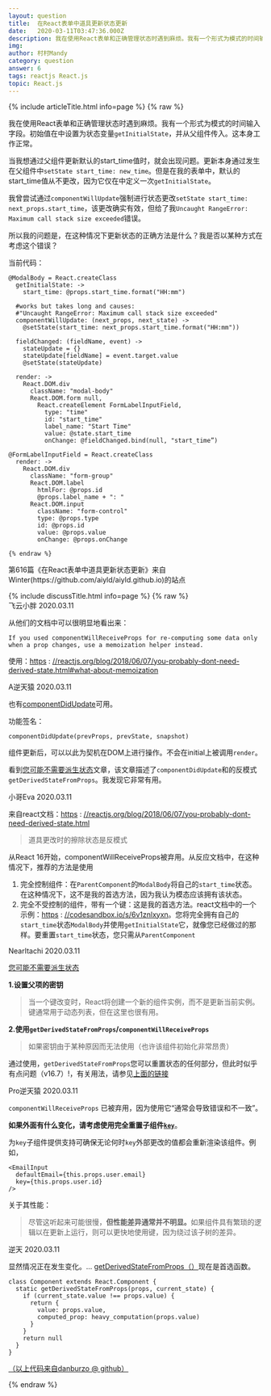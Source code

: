 ```yaml
---
layout: question
title:  在React表单中道具更新状态更新
date:   2020-03-11T03:47:36.000Z
description: 我在使用React表单和正确管理状态时遇到麻烦。我有一个形式为模式的时间输入字段。初始值在中设置为状态变量getInitialState，并从父组件传入。...
img: 
author: 村村Mandy
category: question
answer: 6
tags: reactjs React.js
topic: React.js
---
```

<div class="article-root">
  <div class="article">
    {% include articleTitle.html info=page %}
    {% raw %}
    <div class="article-content"><p><font style="vertical-align: inherit;"><font style="vertical-align: inherit;">我在使用React表单和正确管理状态时遇到麻烦。</font><font style="vertical-align: inherit;">我有一个形式为模式的时间输入字段。</font><font style="vertical-align: inherit;">初始值在中设置为状态变量</font></font><code>getInitialState</code><font style="vertical-align: inherit;"><font style="vertical-align: inherit;">，并从父组件传入。</font><font style="vertical-align: inherit;">这本身工作正常。</font></font></p>

<p><font style="vertical-align: inherit;"><font style="vertical-align: inherit;">当我想通过父组件更新默认的start_time值时，就会出现问题。</font><font style="vertical-align: inherit;">更新本身通过发生在父组件中</font></font><code>setState start_time: new_time</code><font style="vertical-align: inherit;"><font style="vertical-align: inherit;">。</font><font style="vertical-align: inherit;">但是在我的表单中，默认的start_time值从不更改，因为它仅在中定义一次</font></font><code>getInitialState</code><font style="vertical-align: inherit;"><font style="vertical-align: inherit;">。</font></font></p>

<p><font style="vertical-align: inherit;"><font style="vertical-align: inherit;">我曾尝试通过</font></font><code>componentWillUpdate</code><font style="vertical-align: inherit;"><font style="vertical-align: inherit;">强制进行状态更改</font></font><code>setState start_time: next_props.start_time</code><font style="vertical-align: inherit;"><font style="vertical-align: inherit;">，该</font><font style="vertical-align: inherit;">更改</font><font style="vertical-align: inherit;">确实有效，但给了我</font></font><code>Uncaught RangeError: Maximum call stack size exceeded</code><font style="vertical-align: inherit;"><font style="vertical-align: inherit;">错误。</font></font></p>

<p><font style="vertical-align: inherit;"><font style="vertical-align: inherit;">所以我的问题是，在这种情况下更新状态的正确方法是什么？</font><font style="vertical-align: inherit;">我是否以某种方式在考虑这个错误？</font></font></p>

<p><font style="vertical-align: inherit;"><font style="vertical-align: inherit;">当前代码：</font></font></p>

<pre><code>@ModalBody = React.createClass<font></font>
  getInitialState: -&gt;<font></font>
    start_time: @props.start_time.format("HH:mm")<font></font>
<font></font>
  #works but takes long and causes:<font></font>
  #"Uncaught RangeError: Maximum call stack size exceeded"<font></font>
  componentWillUpdate: (next_props, next_state) -&gt;<font></font>
    @setState(start_time: next_props.start_time.format("HH:mm"))<font></font>
<font></font>
  fieldChanged: (fieldName, event) -&gt;<font></font>
    stateUpdate = {}<font></font>
    stateUpdate[fieldName] = event.target.value<font></font>
    @setState(stateUpdate)<font></font>
<font></font>
  render: -&gt;<font></font>
    React.DOM.div<font></font>
      className: "modal-body"<font></font>
      React.DOM.form null,<font></font>
        React.createElement FormLabelInputField,<font></font>
          type: "time"<font></font>
          id: "start_time"<font></font>
          label_name: "Start Time"<font></font>
          value: @state.start_time<font></font>
          onChange: @fieldChanged.bind(null, "start_time”)<font></font>
<font></font>
@FormLabelInputField = React.createClass<font></font>
  render: -&gt;<font></font>
    React.DOM.div<font></font>
      className: "form-group"<font></font>
      React.DOM.label<font></font>
        htmlFor: @props.id<font></font>
        @props.label_name + ": "<font></font>
      React.DOM.input<font></font>
        className: "form-control"<font></font>
        type: @props.type<font></font>
        id: @props.id<font></font>
        value: @props.value<font></font>
        onChange: @props.onChange<font></font>
</code></pre></div>
    {% endraw %}
  </div>
  <p class="winter_mark">第616篇《在React表单中道具更新状态更新》来自Winter(https://github.com/aiyld/aiyld.github.io)的站点</p>
  <div class="discuss-wrapper">
    {% include discussTitle.html info=page %}
    {% raw %}
    <div class="discuss-item">
        <div class="discuss-parent">
          <div class="discuss-meta">
            <span class="discuss-user">飞云小胖</span>
            <span class="discuss-time">2020.03.11</span>
          </div>
          <div class="discuss-comment"><p><font style="vertical-align: inherit;"><font style="vertical-align: inherit;">从他们的文档中可以很明显地看出来：</font></font></p>

<pre><code>If you used componentWillReceiveProps for re-computing some data only when a prop changes, use a memoization helper instead.
</code></pre>

<p><font style="vertical-align: inherit;"><font style="vertical-align: inherit;">使用：</font><a href="https://reactjs.org/blog/2018/06/07/you-probably-dont-need-derived-state.html#what-about-memoization" rel="nofollow noreferrer"><font style="vertical-align: inherit;">https</font></a><font style="vertical-align: inherit;"> : </font></font><a href="https://reactjs.org/blog/2018/06/07/you-probably-dont-need-derived-state.html#what-about-memoization" rel="nofollow noreferrer"><font style="vertical-align: inherit;"><font style="vertical-align: inherit;">//reactjs.org/blog/2018/06/07/you-probably-dont-need-derived-state.html#what-about-memoization</font></font></a></p></div>
        </div></div><div class="discuss-item">
        <div class="discuss-parent">
          <div class="discuss-meta">
            <span class="discuss-user">A逆天猿</span>
            <span class="discuss-time">2020.03.11</span>
          </div>
          <div class="discuss-comment"><p><font style="vertical-align: inherit;"><font style="vertical-align: inherit;">也有</font></font><a href="https://reactjs.org/docs/react-component.html#componentdidupdate" rel="noreferrer"><font style="vertical-align: inherit;"><font style="vertical-align: inherit;">componentDidUpdate</font></font></a><font style="vertical-align: inherit;"><font style="vertical-align: inherit;">可用。</font></font></p>

<p><font style="vertical-align: inherit;"><font style="vertical-align: inherit;">功能签名：</font></font></p>

<pre><code>componentDidUpdate(prevProps, prevState, snapshot)
</code></pre>

<p><font style="vertical-align: inherit;"><font style="vertical-align: inherit;">组件更新后，可以以此为契机在DOM上进行操作。</font><font style="vertical-align: inherit;">不会在initial上被调用</font></font><code>render</code><font style="vertical-align: inherit;"><font style="vertical-align: inherit;">。</font></font></p>

<p><font style="vertical-align: inherit;"><font style="vertical-align: inherit;">看到</font></font><a href="https://reactjs.org/blog/2018/06/07/you-probably-dont-need-derived-state.html" rel="noreferrer"><font style="vertical-align: inherit;"><font style="vertical-align: inherit;">您可能不需要派生状态</font></font></a><font style="vertical-align: inherit;"><font style="vertical-align: inherit;">文章，该文章描述了</font></font><code>componentDidUpdate</code><font style="vertical-align: inherit;"><font style="vertical-align: inherit;">和的</font><font style="vertical-align: inherit;">反模式</font></font><code>getDerivedStateFromProps</code><font style="vertical-align: inherit;"><font style="vertical-align: inherit;">。</font><font style="vertical-align: inherit;">我发现它非常有用。</font></font></p></div>
        </div></div><div class="discuss-item">
        <div class="discuss-parent">
          <div class="discuss-meta">
            <span class="discuss-user">小哥Eva</span>
            <span class="discuss-time">2020.03.11</span>
          </div>
          <div class="discuss-comment"><p><font style="vertical-align: inherit;"><font style="vertical-align: inherit;">来自react文档：</font><a href="https://reactjs.org/blog/2018/06/07/you-probably-dont-need-derived-state.html" rel="nofollow noreferrer"><font style="vertical-align: inherit;">https</font></a><font style="vertical-align: inherit;"> : </font></font><a href="https://reactjs.org/blog/2018/06/07/you-probably-dont-need-derived-state.html" rel="nofollow noreferrer"><font style="vertical-align: inherit;"><font style="vertical-align: inherit;">//reactjs.org/blog/2018/06/07/you-probably-dont-need-derived-state.html</font></font></a></p>

<blockquote>
  <p><font style="vertical-align: inherit;"><font style="vertical-align: inherit;">道具更改时的擦除状态是反模式</font></font></p>
</blockquote>

<p><font style="vertical-align: inherit;"><font style="vertical-align: inherit;">从React 16开始，componentWillReceiveProps被弃用。</font><font style="vertical-align: inherit;">从反应文档中，在这种情况下，推荐的方法是使用</font></font></p>

<ol>
<li><font style="vertical-align: inherit;"><font style="vertical-align: inherit;">完全控制组件：在</font></font><code>ParentComponent</code><font style="vertical-align: inherit;"><font style="vertical-align: inherit;">的</font></font><code>ModalBody</code><font style="vertical-align: inherit;"><font style="vertical-align: inherit;">将自己的</font></font><code>start_time</code><font style="vertical-align: inherit;"><font style="vertical-align: inherit;">状态。</font><font style="vertical-align: inherit;">在这种情况下，这不是我的首选方法，因为我认为模态应该拥有该状态。</font></font></li>
<li><font style="vertical-align: inherit;"><font style="vertical-align: inherit;">完全不受控制的组件，带有一个键：这是我的首选方法。</font><font style="vertical-align: inherit;">react文档中的一个示例：</font></font><a href="https://codesandbox.io/s/6v1znlxyxn" rel="nofollow noreferrer"><font style="vertical-align: inherit;"><font style="vertical-align: inherit;">https</font></font></a><font style="vertical-align: inherit;"><font style="vertical-align: inherit;"> : </font><a href="https://codesandbox.io/s/6v1znlxyxn" rel="nofollow noreferrer"><font style="vertical-align: inherit;">//codesandbox.io/s/6v1znlxyxn</font></a><font style="vertical-align: inherit;">。</font><font style="vertical-align: inherit;">您将完全拥有自己的</font></font><code>start_time</code><font style="vertical-align: inherit;"><font style="vertical-align: inherit;">状态</font></font><code>ModalBody</code><font style="vertical-align: inherit;"><font style="vertical-align: inherit;">并使用</font></font><code>getInitialState</code><font style="vertical-align: inherit;"><font style="vertical-align: inherit;">它，就像您已经做过的那样。</font><font style="vertical-align: inherit;">要重置</font></font><code>start_time</code><font style="vertical-align: inherit;"><font style="vertical-align: inherit;">状态，您只需从</font></font><code>ParentComponent</code></li>
</ol></div>
        </div></div><div class="discuss-item">
        <div class="discuss-parent">
          <div class="discuss-meta">
            <span class="discuss-user">NearItachi</span>
            <span class="discuss-time">2020.03.11</span>
          </div>
          <div class="discuss-comment"><p><a href="https://reactjs.org/blog/2018/06/07/you-probably-dont-need-derived-state.html" rel="nofollow noreferrer"><font style="vertical-align: inherit;"><font style="vertical-align: inherit;">您可能不需要派生状态</font></font></a></p>

<p><strong><font style="vertical-align: inherit;"><font style="vertical-align: inherit;">1.设置父项的密钥</font></font></strong></p>

<blockquote>
  <p><font style="vertical-align: inherit;"><font style="vertical-align: inherit;">当一个键改变时，React将创建一个新的组件实例，而不是更新当前实例。</font><font style="vertical-align: inherit;">键通常用于动态列表，但在这里也很有用。</font></font></p>
</blockquote>

<p><strong><font style="vertical-align: inherit;"><font style="vertical-align: inherit;">2.使用</font></font><code>getDerivedStateFromProps</code><font style="vertical-align: inherit;"><font style="vertical-align: inherit;">/</font></font><code>componentWillReceiveProps</code></strong></p>

<blockquote>
  <p><font style="vertical-align: inherit;"><font style="vertical-align: inherit;">如果密钥由于某种原因而无法使用（也许该组件初始化非常昂贵）</font></font></p>
</blockquote>

<p><font style="vertical-align: inherit;"><font style="vertical-align: inherit;">通过使用，</font></font><code>getDerivedStateFromProps</code><font style="vertical-align: inherit;"><font style="vertical-align: inherit;">您可以重置状态的任何部分，但此时似乎有点问题（v16.7）!，</font><font style="vertical-align: inherit;">有关用法</font><font style="vertical-align: inherit;">，请参见</font></font><a href="https://reactjs.org/blog/2018/06/07/you-probably-dont-need-derived-state.html" rel="nofollow noreferrer"><font style="vertical-align: inherit;"><font style="vertical-align: inherit;">上面的链接</font></font></a><font style="vertical-align: inherit;"></font></p></div>
        </div></div><div class="discuss-item">
        <div class="discuss-parent">
          <div class="discuss-meta">
            <span class="discuss-user">Pro逆天猿</span>
            <span class="discuss-time">2020.03.11</span>
          </div>
          <div class="discuss-comment"><p><code>componentWillReceiveProps</code><font style="vertical-align: inherit;"><font style="vertical-align: inherit;"> 已被弃用，因为使用它“通常会导致错误和不一致”。</font></font></p>

<p><strong><font style="vertical-align: inherit;"><font style="vertical-align: inherit;">如果外面有什么变化，请考虑使用完全重置子组件</font></font><a href="https://reactjs.org/blog/2018/06/07/you-probably-dont-need-derived-state.html#recommendation-fully-uncontrolled-component-with-a-key" rel="noreferrer"><code>key</code></a></strong><font style="vertical-align: inherit;"><font style="vertical-align: inherit;">。</font></font></p>

<p><font style="vertical-align: inherit;"><font style="vertical-align: inherit;">为</font></font><code>key</code><font style="vertical-align: inherit;"><font style="vertical-align: inherit;">子组件</font><font style="vertical-align: inherit;">提供</font><font style="vertical-align: inherit;">支持可确保无论何时</font></font><code>key</code><font style="vertical-align: inherit;"><font style="vertical-align: inherit;">外部更改</font><font style="vertical-align: inherit;">的值</font><font style="vertical-align: inherit;">都会重新渲染该组件。</font><font style="vertical-align: inherit;">例如，</font></font></p>

<pre><code>&lt;EmailInput<font></font>
  defaultEmail={this.props.user.email}<font></font>
  key={this.props.user.id}<font></font>
/&gt;<font></font>
</code></pre>

<p><font style="vertical-align: inherit;"><font style="vertical-align: inherit;">关于其性能：</font></font></p>

<blockquote>
  <p><font style="vertical-align: inherit;"><font style="vertical-align: inherit;">尽管这听起来可能很慢，</font></font><strong><font style="vertical-align: inherit;"><font style="vertical-align: inherit;">但性能差异通常并不明显。</font></font></strong><font style="vertical-align: inherit;"><font style="vertical-align: inherit;">如果组件具有繁琐的逻辑以在更新上运行，则可以更快地使用键，因为绕过该子树的差异。</font></font></p>
</blockquote></div>
        </div></div><div class="discuss-item">
        <div class="discuss-parent">
          <div class="discuss-meta">
            <span class="discuss-user">逆天</span>
            <span class="discuss-time">2020.03.11</span>
          </div>
          <div class="discuss-comment"><p><font style="vertical-align: inherit;"><font style="vertical-align: inherit;">显然情况正在发生变化。... </font></font><a href="https://reactjs.org/docs/react-component.html#static-getderivedstatefromprops" rel="noreferrer"><font style="vertical-align: inherit;"><font style="vertical-align: inherit;">getDerivedStateFromProps（）</font></font></a><font style="vertical-align: inherit;"><font style="vertical-align: inherit;">现在是首选函数。</font></font></p>

<p></p><div class="snippet" data-lang="js" data-hide="false" data-console="true" data-babel="false">
<div class="snippet-code">
<pre class="snippet-code-js lang-js prettyprint-override"><code>class Component extends React.Component {<font></font>
  static getDerivedStateFromProps(props, current_state) {<font></font>
    if (current_state.value !== props.value) {<font></font>
      return {<font></font>
        value: props.value,<font></font>
        computed_prop: heavy_computation(props.value)<font></font>
      }<font></font>
    }<font></font>
    return null<font></font>
  }<font></font>
}</code></pre>
</div>
</div>
<p></p>

<p><a href="https://github.com/reactjs/reactjs.org/issues/721" rel="noreferrer"><font style="vertical-align: inherit;"><font style="vertical-align: inherit;">（以上代码来自danburzo @ github）</font></font></a></p></div>
        </div></div>
    {% endraw %}
  </div>
<div>
